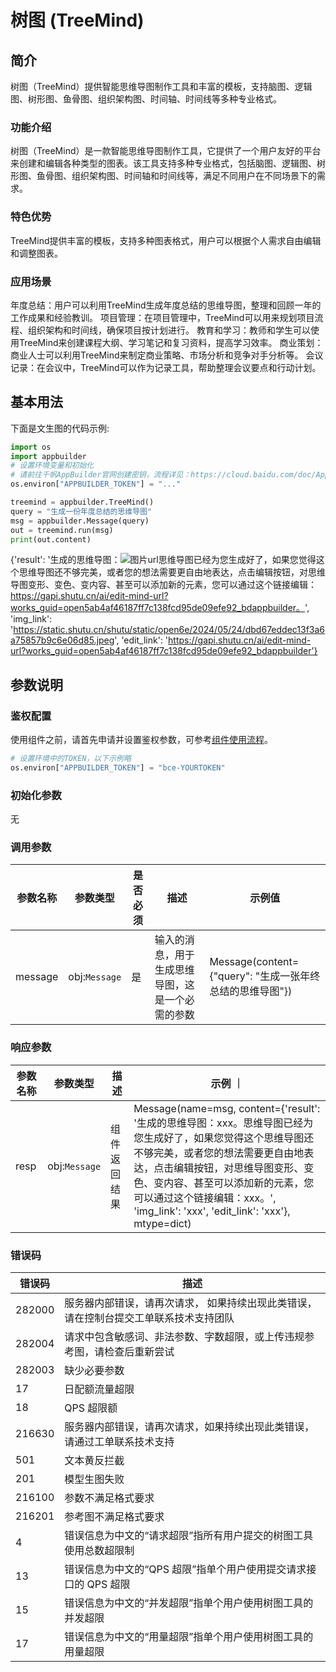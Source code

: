# 树图 (TreeMind)

## 简介
树图（TreeMind）提供智能思维导图制作工具和丰富的模板，支持脑图、逻辑图、树形图、鱼骨图、组织架构图、时间轴、时间线等多种专业格式。

### 功能介绍   
树图（TreeMind）是一款智能思维导图制作工具，它提供了一个用户友好的平台来创建和编辑各种类型的图表。该工具支持多种专业格式，包括脑图、逻辑图、树形图、鱼骨图、组织架构图、时间轴和时间线等，满足不同用户在不同场景下的需求。

### 特色优势
TreeMind提供丰富的模板，支持多种图表格式，用户可以根据个人需求自由编辑和调整图表。

### 应用场景  
年度总结：用户可以利用TreeMind生成年度总结的思维导图，整理和回顾一年的工作成果和经验教训。
项目管理：在项目管理中，TreeMind可以用来规划项目流程、组织架构和时间线，确保项目按计划进行。
教育和学习：教师和学生可以使用TreeMind来创建课程大纲、学习笔记和复习资料，提高学习效率。
商业策划：商业人士可以利用TreeMind来制定商业策略、市场分析和竞争对手分析等。
会议记录：在会议中，TreeMind可以作为记录工具，帮助整理会议要点和行动计划。

## 基本用法

下面是文生图的代码示例: 

```python
import os
import appbuilder
# 设置环境变量和初始化
# 请前往千帆AppBuilder官网创建密钥，流程详见：https://cloud.baidu.com/doc/AppBuilder/s/Olq6grrt6#1%E3%80%81%E5%88%9B%E5%BB%BA%E5%AF%86%E9%92%A5
os.environ["APPBUILDER_TOKEN"] = "..."

treemind = appbuilder.TreeMind()
query = "生成一份年度总结的思维导图"
msg = appbuilder.Message(query)
out = treemind.run(msg)
print(out.content)
```
{'result': '生成的思维导图：![图片url](https://static.shutu.cn/shutu/static/open6e/2024/05/24/dbd67eddec13f3a6a75857b9c6e06d85.jpeg)思维导图已经为您生成好了，如果您觉得这个思维导图还不够完美，或者您的想法需要更自由地表达，点击编辑按钮，对思维导图变形、变色、变内容、甚至可以添加新的元素，您可以通过这个链接编辑：https://gapi.shutu.cn/ai/edit-mind-url?works_guid=open5ab4af46187ff7c138fcd95de09efe92_bdappbuilder。', 'img_link': 'https://static.shutu.cn/shutu/static/open6e/2024/05/24/dbd67eddec13f3a6a75857b9c6e06d85.jpeg', 'edit_link': 'https://gapi.shutu.cn/ai/edit-mind-url?works_guid=open5ab4af46187ff7c138fcd95de09efe92_bdappbuilder'}


## 参数说明

### 鉴权配置
使用组件之前，请首先申请并设置鉴权参数，可参考[组件使用流程](https://cloud.baidu.com/doc/AppBuilder/s/Olq6grrt6#1%E3%80%81%E5%88%9B%E5%BB%BA%E5%AF%86%E9%92%A5)。
```python
# 设置环境中的TOKEN，以下示例略
os.environ["APPBUILDER_TOKEN"] = "bce-YOURTOKEN"
```

### 初始化参数
无

### 调用参数
| 参数名称    | 参数类型    | 是否必须 | 描述                          | 示例值                                            |
|---------|---------|------|-----------------------------|------------------------------------------------|
| message | obj:`Message`  | 是    | 输入的消息，用于生成思维导图，这是一个必需的参数 | Message(content={"query": "生成一张年终总结的思维导图"}) |

### 响应参数

| 参数名称        |参数类型 | 描述   | 示例 ｜
|-------------|--------|------|------|
| resp | obj:`Message` | 组件返回结果 | Message(name=msg, content={'result': '生成的思维导图：xxx。思维导图已经为您生成好了，如果您觉得这个思维导图还不够完美，或者您的想法需要更自由地表达，点击编辑按钮，对思维导图变形、变色、变内容、甚至可以添加新的元素，您可以通过这个链接编辑：xxx。', 'img_link': 'xxx', 'edit_link': 'xxx'}, mtype=dict)  |

### 错误码
| 错误码 |描述|
|---|---|
| 282000 |服务器内部错误，请再次请求， 如果持续出现此类错误，请在控制台提交工单联系技术支持团队|
| 282004 |请求中包含敏感词、非法参数、字数超限，或上传违规参考图，请检查后重新尝试|
| 282003 |缺少必要参数|
| 17 |日配额流量超限|
| 18 |QPS 超限额|
| 216630 |服务器内部错误，请再次请求，如果持续出现此类错误，请通过工单联系技术支持|
| 501 |文本黄反拦截|
| 201 |模型生图失败|
| 216100 |参数不满足格式要求|
| 216201 |参考图不满足格式要求|
| 4 |错误信息为中文的“请求超限”指所有用户提交的树图工具使用总数超限制|
| 13 |错误信息为中文的“QPS 超限”指单个用户使用提交请求接口的 QPS 超限|
| 15 |错误信息为中文的“并发超限”指单个用户使用树图工具的并发超限|
| 17 |错误信息为中文的“用量超限”指单个用户使用树图工具的用量超限|
